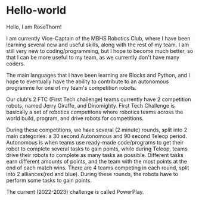 # Hello-world
Hello, I am RoseThorn!

I am currently Vice-Captain of the MBHS Robotics Club, where I have been learning several new and useful skills, along with the rest of my team.
I am still very new to coding/programming, but I hope to become much better, so that I can be more useful to my team, as we currently don't have many coders.

The main languages that I have been learning are Blocks and Python, and I hope to eventually have the ability to contribute to an autonomous programme for one of my team's competition robots.

Our club's 2 FTC (First Tech challenge) teams currently have 2 competition robots, named Jerry Giraffe, and Dinomighty. 
First Tech Challenge is basically a set of robotics  competitons where robotics teams across the world build, program, and drive robots for competitions. 

During these competitions, we have several (2 minute) rounds, split into 2 main categories: a 30 second Autonomous and 90 second Teleop period. Autonomous is when teams use ready-made code/programs to get their robot to complete several tasks to gain points, while during Teleop, teams drive their robots to complete as many tasks as possible. Different tasks earn different amounts of points, and the team with the most points at the end of each match wins. 
There are 4 teams competing in each round, split into 2 alliances(red and blue). During these rounds, the robots have to perform some tasks to gain points. 

The current (2022-2023) challenge is called PowerPlay.
